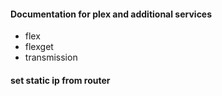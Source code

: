 #### Documentation for plex and additional services
- flex
- flexget
- transmission

#### set static ip from router
